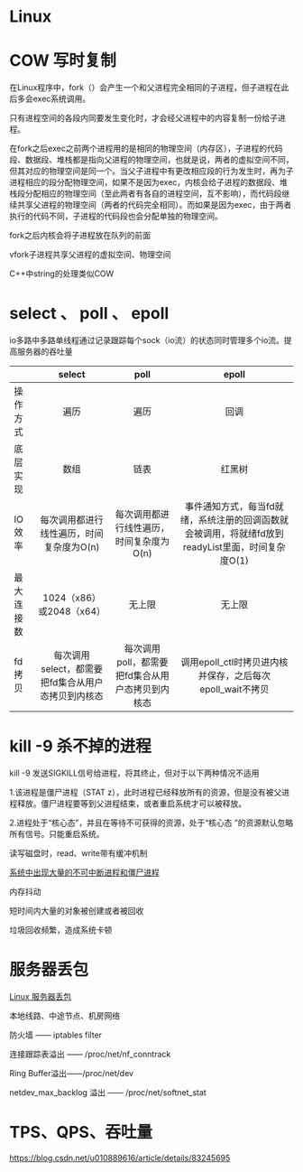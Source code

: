 # Linux 

# COW 写时复制

在Linux程序中，fork（）会产生一个和父进程完全相同的子进程，但子进程在此后多会exec系统调用。

只有进程空间的各段内同要发生变化时，才会经父进程中的内容复制一份给子进程。

在fork之后exec之前两个进程用的是相同的物理空间（内存区），子进程的代码段、数据段、堆栈都是指向父进程的物理空间，也就是说，两者的虚拟空间不同，但其对应的物理空间是同一个。当父子进程中有更改相应段的行为发生时，再为子进程相应的段分配物理空间，如果不是因为exec，内核会给子进程的数据段、堆栈段分配相应的物理空间（至此两者有各自的进程空间，互不影响），而代码段继续共享父进程的物理空间（两者的代码完全相同）。而如果是因为exec，由于两者执行的代码不同，子进程的代码段也会分配单独的物理空间。

fork之后内核会将子进程放在队列的前面

vfork子进程共享父进程的虚拟空间、物理空间

C++中string的处理类似COW

# select 、 poll 、 epoll

io多路中多路单线程通过记录跟踪每个sock（io流）的状态同时管理多个io流。提高服务器的吞吐量

|            |                       select                       |                       poll                       |                            epoll                             |
| :--------- | :------------------------------------------------: | :----------------------------------------------: | :----------------------------------------------------------: |
| 操作方式   |                        遍历                        |                       遍历                       |                             回调                             |
| 底层实现   |                        数组                        |                       链表                       |                            红黑树                            |
| IO效率     |      每次调用都进行线性遍历，时间复杂度为O(n)      |     每次调用都进行线性遍历，时间复杂度为O(n)     | 事件通知方式，每当fd就绪，系统注册的回调函数就会被调用，将就绪fd放到readyList里面，时间复杂度O(1) |
| 最大连接数 |              1024（x86）或2048（x64）              |                      无上限                      |                            无上限                            |
| fd拷贝     | 每次调用select，都需要把fd集合从用户态拷贝到内核态 | 每次调用poll，都需要把fd集合从用户态拷贝到内核态 |  调用epoll_ctl时拷贝进内核并保存，之后每次epoll_wait不拷贝   |

# kill -9 杀不掉的进程

kill -9 发送SIGKILL信号给进程，将其终止，但对于以下两种情况不适用

1.该进程是僵尸进程（STAT z），此时进程已经释放所有的资源，但是没有被父进程释放。僵尸进程要等到父进程结束，或者重启系统才可以被释放。

2.进程处于“核心态”，并且在等待不可获得的资源，处于“核心态 ”的资源默认忽略所有信号。只能重启系统。

读写磁盘时，read、write带有缓冲机制



[系统中出现大量的不可中断进程和僵尸进程](https://www.cnblogs.com/yhq1314/p/11004945.html)



内存抖动

短时间内大量的对象被创建或者被回收

垃圾回收频繁，造成系统卡顿



# 服务器丢包

[Linux 服务器丢包](https://www.sohu.com/a/311178734_708993)

本地线路、中途节点、机房网络

防火墙 —— iptables filter

连接跟踪表溢出 —— /proc/net/nf_conntrack

Ring Buffer溢出——/proc/net/dev

netdev_max_backlog 溢出 —— /proc/net/softnet_stat



# TPS、QPS、吞吐量

https://blog.csdn.net/u010889616/article/details/83245695




